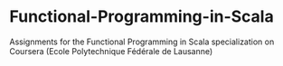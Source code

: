 # Functional-Programming-in-Scala
Assignments for the Functional Programming in Scala specialization on Coursera (Ecole Polytechnique Fédérale de Lausanne)
